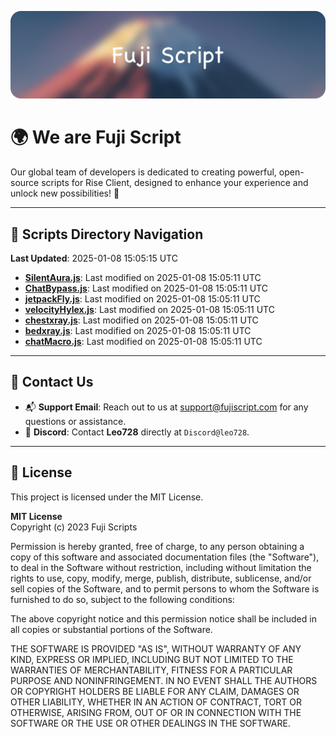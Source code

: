 ![Banner](.github/b.webp)

# 🌍 **We are Fuji Script**

Our global team of developers is dedicated to creating powerful, open-source scripts for Rise Client, designed to enhance your experience and unlock new possibilities! 🌟

---
<!-- SCRIPTS_NAVIGATION_START -->
## 📂 **Scripts Directory Navigation**

**Last Updated**: 2025-01-08 15:05:15 UTC

- **[SilentAura.js](scripts/SilentAura.js)**: Last modified on 2025-01-08 15:05:11 UTC
- **[ChatBypass.js](scripts/ChatBypass.js)**: Last modified on 2025-01-08 15:05:11 UTC
- **[jetpackFly.js](scripts/jetpackFly.js)**: Last modified on 2025-01-08 15:05:11 UTC
- **[velocityHylex.js](scripts/velocityHylex.js)**: Last modified on 2025-01-08 15:05:11 UTC
- **[chestxray.js](scripts/chestxray.js)**: Last modified on 2025-01-08 15:05:11 UTC
- **[bedxray.js](scripts/bedxray.js)**: Last modified on 2025-01-08 15:05:11 UTC
- **[chatMacro.js](scripts/chatMacro.js)**: Last modified on 2025-01-08 15:05:11 UTC

<!-- SCRIPTS_NAVIGATION_END -->

---

## 💬 **Contact Us**  
- 📬 **Support Email**: Reach out to us at [support@fujiscript.com](mailto:support@fujiscript.com) for any questions or assistance.  
- 💬 **Discord**: Contact **Leo728** directly at `Discord@leo728`.

---

## 📜 **License**

This project is licensed under the MIT License.  

**MIT License**  
Copyright (c) 2023 Fuji Scripts  

Permission is hereby granted, free of charge, to any person obtaining a copy of this software and associated documentation files (the "Software"), to deal in the Software without restriction, including without limitation the rights to use, copy, modify, merge, publish, distribute, sublicense, and/or sell copies of the Software, and to permit persons to whom the Software is furnished to do so, subject to the following conditions:  

The above copyright notice and this permission notice shall be included in all copies or substantial portions of the Software.  

THE SOFTWARE IS PROVIDED "AS IS", WITHOUT WARRANTY OF ANY KIND, EXPRESS OR IMPLIED, INCLUDING BUT NOT LIMITED TO THE WARRANTIES OF MERCHANTABILITY, FITNESS FOR A PARTICULAR PURPOSE AND NONINFRINGEMENT. IN NO EVENT SHALL THE AUTHORS OR COPYRIGHT HOLDERS BE LIABLE FOR ANY CLAIM, DAMAGES OR OTHER LIABILITY, WHETHER IN AN ACTION OF CONTRACT, TORT OR OTHERWISE, ARISING FROM, OUT OF OR IN CONNECTION WITH THE SOFTWARE OR THE USE OR OTHER DEALINGS IN THE SOFTWARE.  
